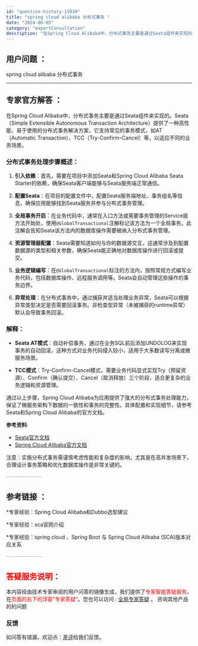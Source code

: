 ```yaml
---
id: "question-history-15030"
title: "spring cloud alibaba 分布式事务 "
date: "2024-06-05"
category: "expertConsultation"
description: "在Spring Cloud Alibaba中，分布式事务主要是通过Seata组件来实现的。Seata（Simple Extensible Autonomous Transaction Architecture）提供了一种高性能、易于使用的分布式事务解决方案，它支持常见的事务模式，如AT（Automa"
---
```


## 用户问题 ： 
 spring cloud alibaba 分布式事务  

---------------
## 专家官方解答 ：

在Spring Cloud Alibaba中，分布式事务主要是通过Seata组件来实现的。Seata（Simple Extensible Autonomous Transaction Architecture）提供了一种高性能、易于使用的分布式事务解决方案，它支持常见的事务模式，如AT（Automatic Transaction）、TCC（Try-Confirm-Cancel）等，以适应不同的业务场景。

### 分布式事务处理步骤概述：

1. **引入依赖**：首先，需要在项目中添加Seata和Spring Cloud Alibaba Seata Starter的依赖，确保Seata客户端能够与Seata服务端正常通信。

2. **配置Seata**：在项目的配置文件中，配置Seata服务端地址、事务组名等信息，确保应用能够找到Seata服务并参与分布式事务管理。

3. **全局事务开启**：在业务代码中，通常在入口方法或需要事务管理的Service层方法开始处，使用`@GlobalTransactional`注解标记该方法为一个全局事务。此注解会告知Seata该方法内的数据库操作需要被纳入分布式事务管理。

4. **资源管理器配置**：Seata需要知道如何与你的数据源交互，这通常涉及到配置数据源的类型和相关参数，确保Seata能正确地对数据库操作进行回滚或提交。

5. **业务逻辑编写**：在`@GlobalTransactional`标注的方法内，按照常规方式编写业务代码，包括数据库操作、远程服务调用等。Seata会自动管理这些操作的事务边界。

6. **异常处理**：在分布式事务中，通过捕获并适当处理业务异常，Seata可以根据异常类型决定是否需要回滚事务。非检查型异常（未被捕获的runtime异常）默认会导致事务回滚。

### 解释：

- **Seata AT模式**：自动补偿事务，通过在业务SQL前后添加UNDOLOG来实现事务的自动回滚，这种方式对业务代码侵入较小，适用于大多数读写分离或微服务场景。
  
- **TCC模式**：Try-Confirm-Cancel模式，需要业务代码显式实现Try（预留资源）、Confirm（确认提交）、Cancel（取消释放）三个阶段，适合更复杂的业务逻辑和资源管理。

通过以上步骤，Spring Cloud Alibaba为应用提供了强大的分布式事务处理能力，保证了微服务架构下数据的一致性和事务的完整性。具体配置和实现细节，请参考Seata和Spring Cloud Alibaba的官方文档。

**参考资料**: 
- [Seata官方文档](https://seata.io/zh-cn/)
- [Spring Cloud Alibaba官方文档](https://github.com/alibaba/spring-cloud-alibaba/wiki)

注意：实施分布式事务需谨慎考虑性能和复杂度的影响，尤其是在高并发场景下，合理设计事务策略和优化数据库操作是非常关键的。


<font color="#949494">---------------</font> 


## 参考链接 ：

*专家经验：Spring Cloud Alibaba和Dubbo选型建议 
 
 *专家经验：sca官网介绍 
 
 *专家经验：spring cloud 、Spring Boot 与 Spring Cloud Alibaba (SCA)版本对应关系 


 <font color="#949494">---------------</font> 
 


## <font color="#FF0000">答疑服务说明：</font> 

本内容经由技术专家审阅的用户问答的镜像生成，我们提供了<font color="#FF0000">专家智能答疑服务</font>，在<font color="#FF0000">页面的右下的浮窗”专家答疑“</font>。您也可以访问 : [全局专家答疑](https://answer.opensource.alibaba.com/docs/intro) 。 咨询其他产品的的问题

### 反馈
如问答有错漏，欢迎点：[差评](https://ai.nacos.io/user/feedbackByEnhancerGradePOJOID?enhancerGradePOJOId=15096)给我们反馈。
